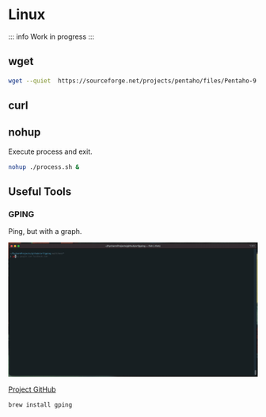 # Linux
::: info
Work in progress
:::

## wget
```bash
wget --quiet  https://sourceforge.net/projects/pentaho/files/Pentaho-9.2/server/pentaho-server-ce-9.2.0.0-290.zip/download -O pentaho.zip
```
## curl

## nohup

Execute process and exit.
    
```bash
nohup ./process.sh &
```

## Useful Tools

### GPING
Ping, but with a graph. 

![Gping](./gping.gif)

[Project GitHub](https://github.com/orf/gping)

```bash
brew install gping
```